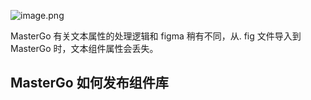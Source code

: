 ![image.png](https://p5.music.126.net/obj/wo3DlcOGw6DClTvDisK1/25629935539/3b6a/0351/14a8/a5bf0e9aac20d0e4c2632d4fafcc2372.png)

MasterGo 有关文本属性的处理逻辑和 figma 稍有不同，从. fig 文件导入到 MasterGo 时，文本组件属性会丢失。

## MasterGo 如何发布组件库

